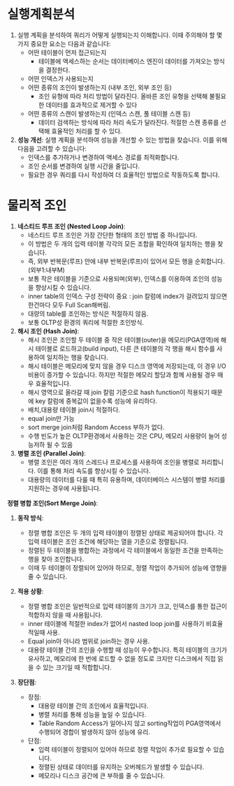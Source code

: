 # 실행계획분석
1. 실행 계획을 분석하여 쿼리가 어떻게 실행되는지 이해합니다. 이때 주의해야 할 몇 가지 중요한 요소는 다음과 같습니다:
    - 어떤 테이블이 먼저 접근되는지
        - 테이블에 액세스하는 순서는 데이터베이스 엔진이 데이터를 가져오는 방식을 결정한다.
    - 어떤 인덱스가 사용되는지
    - 어떤 종류의 조인이 발생하는지 (내부 조인, 외부 조인 등)
        - 조인 유형에 따라 처리 방법이 달라진다. 올바른 조인 유형을 선택해 불필요한 데이터를 효과적으로 제거할 수 있다
    - 어떤 종류의 스캔이 발생하는지 (인덱스 스캔, 풀 테이블 스캔 등)
        - 데이터 검색하는 방식에 따라 처리 속도가 달라진다. 적절한 스캔 종류를 선택해 효율적인 처리를 할 수 있다.
2. **성능 개선**: 실행 계획을 분석하여 성능을 개선할 수 있는 방법을 찾습니다. 이를 위해 다음을 고려할 수 있습니다:
    - 인덱스를 추가하거나 변경하여 액세스 경로를 최적화합니다.
    - 조인 순서를 변경하여 실행 시간을 줄입니다.
    - 필요한 경우 쿼리를 다시 작성하여 더 효율적인 방법으로 작동하도록 합니다.

# 물리적 조인
1. **네스티드 루프 조인 (Nested Loop Join)**:
    - 네스티드 루프 조인은 가장 간단한 형태의 조인 방법 중 하나입니다. 
    - 이 방법은 두 개의 입력 테이블 각각의 모든 조합을 확인하여 일치하는 행을 찾습니다.
    - 즉, 외부 반복문(루프) 안에 내부 반복문(루프)이 있어서 모든 행을 순회합니다.(외부1:내부M)
    - 보통 작은 테이블을 기준으로 사용되며(외부), 인덱스를 이용하여 조인의 성능을 향상시킬 수 있습니다.
    - inner table의 인덱스 구성 전략이 중요 : join 칼럼에 index가 걸려있지 않으면 한건마다 모두 Full Scan해버림.
    - 대량의 table를 조인하는 방식은 적절하지 않음.
    - 보통 OLTP성 환경의 쿼리에 적절한 조인방식.
2. **해시 조인 (Hash Join)**:
    - 해시 조인은 조인할 두 테이블 중 작은 테이블(outer)을 메모리(PGA영역)에 해시 테이블로 로드하고(build input), 다른 큰 테이블의 각 행을 해시 함수를 사용하여 일치하는 행을 찾습니다.
    - 해시 테이블은 메모리에 맞지 않을 경우 디스크 영역에 저장되는데, 이 경우 I/O 비용이 증가할 수 있습니다. 하지만 적절한 메모리 할당과 함께 사용될 경우 매우 효율적입니다.
    - 해시 영역으로 올라갈 때 join 칼럼 기준으로 hash function이 적용되기 때문에 key 칼럼에 중복값이 없을수록 성능에 유리하다.
    - 배치,대용량 테이블 join시 적절하다.
    - equal join만 가능
    - sort merge join처럼 Random Access 부하가 없다.
    - 수행 빈도가 높은 OLTP환경에서 사용하는 것은 CPU, 메모리 사용량이 늘어 성능저하 될 수 있음
3. **병렬 조인 (Parallel Join)**:
    - 병렬 조인은 여러 개의 스레드나 프로세스를 사용하여 조인을 병렬로 처리합니다. 이를 통해 처리 속도를 향상시킬 수 있습니다.
    - 대용량의 데이터를 다룰 때 특히 유용하며, 데이터베이스 시스템이 병렬 처리를 지원하는 경우에 사용됩니다.

**정렬 병합 조인(Sort Merge Join)**:

1. **동작 방식**:
    
    - 정렬 병합 조인은 두 개의 입력 테이블이 정렬된 상태로 제공되어야 합니다. 각 입력 테이블은 조인 조건에 해당하는 열을 기준으로 정렬됩니다.
    - 정렬된 두 테이블을 병합하는 과정에서 각 테이블에서 동일한 조건을 만족하는 행을 찾아 조인합니다.
    - 이때 두 테이블이 정렬되어 있어야 하므로, 정렬 작업이 추가되어 성능에 영향을 줄 수 있습니다.
2. **적용 상황**:
    
    - 정렬 병합 조인은 일반적으로 입력 테이블의 크기가 크고, 인덱스를 통한 접근이 적합하지 않을 때 사용됩니다.
    - inner 테이블에 적절한 index가 없어서 nasted loop join를 사용하기 비효율적일때 사용.
    - Equal join아 아니라 범위로 join하는 경우 사용.
    - 대용량 테이블 간의 조인을 수행할 때 성능이 우수합니다. 특히 테이블의 크기가 유사하고, 메모리에 한 번에 로드할 수 없을 정도로 크지만 디스크에서 직접 읽을 수 있는 크기일 때 적합합니다.
3. **장단점**:
    
    - 장점:
        - 대용량 테이블 간의 조인에서 효율적입니다.
        - 병렬 처리를 통해 성능을 높일 수 있습니다.
        - Table Random Access가 일어나지 않고 sorting작업이 PGA영역에서 수행되어 경합이 발생하지 않아 성능에 유리.
    - 단점:
        - 입력 테이블이 정렬되어 있어야 하므로 정렬 작업이 추가로 필요할 수 있습니다.
        - 정렬된 상태로 데이터를 유지하는 오버헤드가 발생할 수 있습니다.
        - 메모리나 디스크 공간에 큰 부하를 줄 수 있습니다.